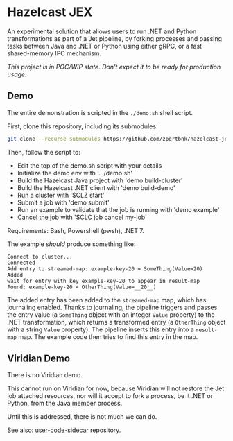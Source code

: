 
# Hazelcast JEX

An experimental solution that allows users to run .NET and Python transformations 
as part of a Jet pipeline, by forking processes and passing tasks between Java
and .NET or Python using either gRPC, or a fast shared-memory IPC mechanism.

*This project is in POC/WIP state. Don't expect it to be ready for production usage.*

## Demo

The entire demonstration is scripted in the `./demo.sh` shell script.

First, clone this repository, including its submodules:
```sh
git clone --recurse-submodules https://github.com/zpqrtbnk/hazelcast-jex
```

Then, follow the script to:
* Edit the top of the demo.sh script with your details
* Initialize the demo env with '. ./demo.sh'
* Build the Hazelcast Java project with 'demo build-cluster'
* Build the Hazelcast .NET client with 'demo build-demo'
* Run a cluster with '$CLZ start'
* Submit a job with 'demo submit'
* Run an example to validate that the job is running with 'demo example'
* Cancel the job with '$CLC job cancel my-job'

Requirements: Bash, Powershell (pwsh), .NET 7.

The example *should* produce something like:
```text
Connect to cluster...
Connected
Add entry to streamed-map: example-key-20 = SomeThing(Value=20)
Added
wait for entry with key example-key-20 to appear in result-map
Found: example-key-20 = OtherThing(Value=__20__)
```

The added entry has been added to the `streamed-map` map, which has journaling enabled.
Thanks to journaling, the pipeline triggers and passes the entry value (a `SomeThing` object with an integer `Value` property) to the .NET transformation, which returns a transformed entry (a `OtherThing` object with a string `Value` property). The pipeline inserts this entry into a `result-map` map.
The example code then tries to find this entry in the map.

## Viridian Demo

There is no Viridian demo.

This cannot run on Viridian for now, because Viridian will not restore the Jet job attached resources,
nor will it accept to fork a process, be it .NET or Python, from the Java member process.

Until this is addressed, there is not much we can do.

See also: [user-code-sidecar](https://github.com/hazelcast/user-code-sidecar/tree/master/example-python) repository.